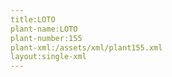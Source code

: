 ```yaml
---
title:LOTO
plant-name:LOTO
plant-number:155
plant-xml:/assets/xml/plant155.xml
layout:single-xml
---
```

